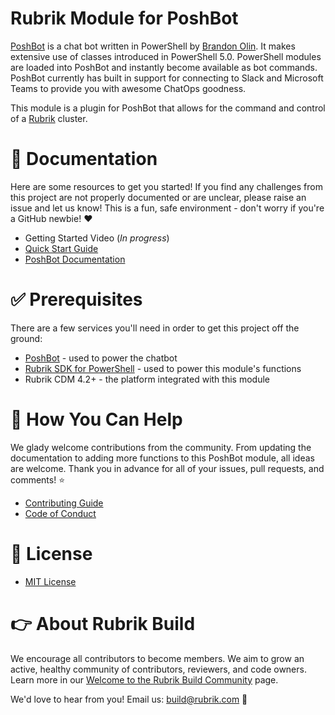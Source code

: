 # Rubrik Module for PoshBot

[PoshBot](https://github.com/poshbotio/PoshBot) is a chat bot written in PowerShell by [Brandon Olin](https://github.com/devblackops). It makes extensive use of classes introduced in PowerShell 5.0. PowerShell modules are loaded into PoshBot and instantly become available as bot commands. PoshBot currently has built in support for connecting to Slack and Microsoft Teams to provide you with awesome ChatOps goodness.

This module is a plugin for PoshBot that allows for the command and control of a [Rubrik](https://build.rubrik.com/) cluster.

# :blue_book: Documentation

Here are some resources to get you started! If you find any challenges from this project are not properly documented or are unclear, please raise an issue and let us know! This is a fun, safe environment - don't worry if you're a GitHub newbie! :heart:

* Getting Started Video (*In progress*)
* [Quick Start Guide](/docs/en-US/QUICKSTART.md)
* [PoshBot Documentation](http://poshbot.readthedocs.io/en/latest/)

# :white_check_mark: Prerequisites

There are a few services you'll need in order to get this project off the ground:

* [PoshBot](https://github.com/poshbotio/PoshBot) - used to power the chatbot
* [Rubrik SDK for PowerShell](https://github.com/rubrikinc/rubrik-sdk-for-powershell) - used to power this module's functions
* Rubrik CDM 4.2+ - the platform integrated with this module

# :muscle: How You Can Help

We glady welcome contributions from the community. From updating the documentation to adding more functions to this PoshBot module, all ideas are welcome. Thank you in advance for all of your issues, pull requests, and comments! :star:

* [Contributing Guide](CONTRIBUTING.md)
* [Code of Conduct](CODE_OF_CONDUCT.md)

# :pushpin: License

* [MIT License](LICENSE)

# :point_right: About Rubrik Build

We encourage all contributors to become members. We aim to grow an active, healthy community of contributors, reviewers, and code owners. Learn more in our [Welcome to the Rubrik Build Community](https://github.com/rubrikinc/welcome-to-rubrik-build) page.

We'd love to hear from you! Email us: build@rubrik.com :love_letter:
